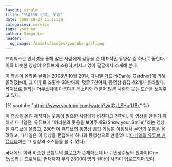 ```yaml
---
layout: single
title: "유튜브에 번지는 웃음"
date: 2008-10-27 11:35:38
categories: service
tags: youtube
author: Samgu Lee
header:
  og_image: /assets/images/youtube-girl.png
---
```


프리헉스는 인터넷을 통해 많은 사람에게 감동을 준 대표적인 동영상 중 하나로 꼽힌다. 이와 비슷한 영상이 유튜브에 조용히 퍼지고 있어 팔글에서 소개해 본다.

이 영상이 올라온 날짜는 2008년 10월 20일, [다니엘 가드너(Daniel Gardner)](http://thinkgardner.com/about/)에 의해 올려졌는데, 그 이후로 조횟수 68만여회, 덧글 7천여회, 동영상 응답 42개가 올라왔다. 라이브로 들리는 어쿠스틱에 아름다운 목소리와 더불어 많은 사람의 웃는 모습을 보여주고 있다.

{% youtube "https://www.youtube.com/watch?v=IGU_SHufUBk" %}

이 영상을 올린 제작자는 웃음이 필요한 사람에게 바친다고 전한다. 이 영상을 만들기 위해서 다니엘은, 유튜브에 "여러분의 웃음을 보여주세요(Show your Smile)"라는 영상을 유튜브에 올렸고, 280명이 유튜브의 동영상 응답 기능을 이용해서 본인의 웃음을 올려줬고, 다니엘은 이 영상을 편집해서 하나의 동영상으로 만들었다.([다니앨의 유튜브 커뮤니티](https://www.youtube.com/user/DanielGardner)에는 그 영상의 소스들을 볼 수 있다)

국내에도 이와 비슷한 콘셉트의 [블로그](http://ssahn.com)가 존재하는데 바로 안상수님의 원아이(One Eye)라는 프로젝트. 현재까지 무려 2800여 명의 원아이 사진이 업로드되어 있다.
